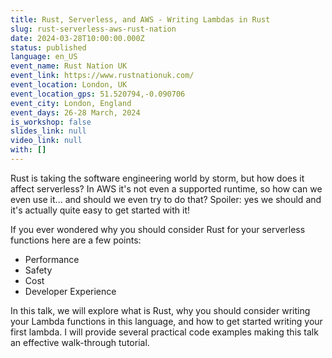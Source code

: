 ```yaml
---
title: Rust, Serverless, and AWS - Writing Lambdas in Rust
slug: rust-serverless-aws-rust-nation
date: 2024-03-28T10:00:00.000Z
status: published
language: en_US
event_name: Rust Nation UK
event_link: https://www.rustnationuk.com/
event_location: London, UK
event_location_gps: 51.520794,-0.090706
event_city: London, England
event_days: 26-28 March, 2024
is_workshop: false
slides_link: null
video_link: null
with: []
---
```


Rust is taking the software engineering world by storm, but how does it affect serverless? In AWS it's not even a supported runtime, so how can we even use it... and should we even try to do that? Spoiler: yes we should and it's actually quite easy to get started with it!

If you ever wondered why you should consider Rust for your serverless functions here are a few points:

- Performance
- Safety
- Cost
- Developer Experience

In this talk, we will explore what is Rust, why you should consider writing your Lambda functions in this language, and how to get started writing your first lambda. I will provide several practical code examples making this talk an effective walk-through tutorial.
